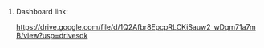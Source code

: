 1.   Dashboard link:

      https://drive.google.com/file/d/1Q2Afbr8EpcpRLCKiSauw2_wDqm71a7mB/view?usp=drivesdk
